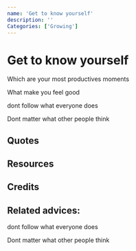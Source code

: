 ```yaml
---
name: 'Get to know yourself'
description: ''
Categories: ['Growing']
---
```

# Get to know yourself


Which are your most productives moments

What make you feel good


dont follow what everyone does

Dont matter what other people think


## Quotes

## Resources

## Credits

## Related advices:


dont follow what everyone does

Dont matter what other people think
